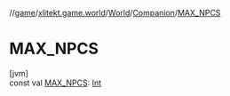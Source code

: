 //[game](../../../../index.md)/[xlitekt.game.world](../../index.md)/[World](../index.md)/[Companion](index.md)/[MAX_NPCS](-m-a-x_-n-p-c-s.md)

# MAX_NPCS

[jvm]\
const val [MAX_NPCS](-m-a-x_-n-p-c-s.md): [Int](https://kotlinlang.org/api/latest/jvm/stdlib/kotlin/-int/index.html)
